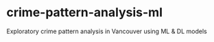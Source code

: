 # crime-pattern-analysis-ml
Exploratory crime pattern analysis in Vancouver using ML &amp; DL models
